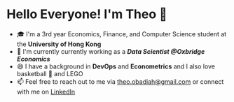 # Hello Everyone! I'm Theo 👋

- :mortar_board: I'm a 3rd year Economics, Finance, and Computer Science student at the **University of Hong Kong**
- 🌱 I'm currently currently working as a ***Data Scientist @Oxbridge Economics***
- 😄 I have a background in **DevOps** and **Econometrics** and I also love basketball :basketball: and LEGO
- 📫 Feel free to reach out to me via theo.obadiah@gmail.com or connect with me on [LinkedIn](www.linkedin.com/in/theo-obadiah-teguh)
